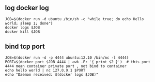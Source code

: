 ## log docker log

    JOB=$(docker run -d ubuntu /bin/sh -c "while true; do echo Hello world; sleep 1; done")
    docker logs $JOB
    docker kill $JOB

## bind tcp port

    JOB=$(docker run -d -p 4444 ubuntu:12.10 /bin/nc -l 4444)
    PORT=$(docker port $JOB 4444 | awk -F: '{ print $2 }')  # this port 4444 mean container private port , not bind to container
    echo hello world | nc 127.0.0.1 $PORT
    echo "Daemon received: $(docker logs $JOB)"